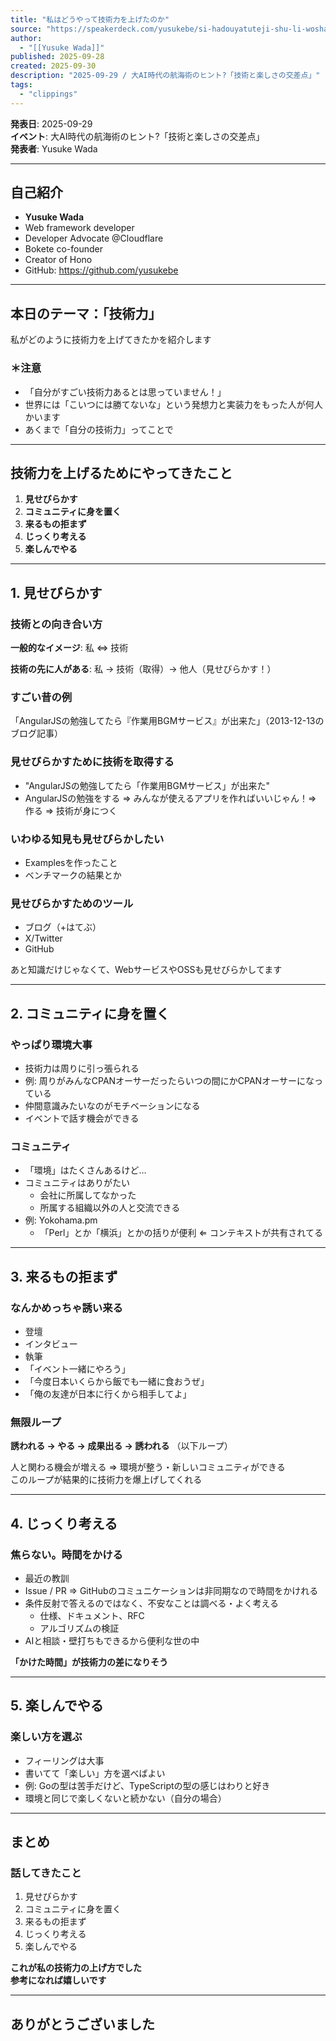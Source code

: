 ```yaml
---
title: "私はどうやって技術力を上げたのか"
source: "https://speakerdeck.com/yusukebe/si-hadouyatuteji-shu-li-woshang-getanoka"
author:
  - "[[Yusuke Wada]]"
published: 2025-09-28
created: 2025-09-30
description: "2025-09-29 / 大AI時代の航海術のヒント?「技術と楽しさの交差点」"
tags:
  - "clippings"
---
```



**発表日**: 2025-09-29  
**イベント**: 大AI時代の航海術のヒント?「技術と楽しさの交差点」  
**発表者**: Yusuke Wada

---

## 自己紹介

- **Yusuke Wada**
- Web framework developer
- Developer Advocate @Cloudflare
- Bokete co-founder
- Creator of Hono
- GitHub: <https://github.com/yusukebe>

---

## 本日のテーマ：「技術力」

私がどのように技術力を上げてきたかを紹介します

### ＊注意

- 「自分がすごい技術力あるとは思っていません！」
- 世界には「こいつには勝てないな」という発想力と実装力をもった人が何人かいます
- あくまで「自分の技術力」ってことで

---

## 技術力を上げるためにやってきたこと

1. **見せびらかす**
2. **コミュニティに身を置く**
3. **来るもの拒まず**
4. **じっくり考える**
5. **楽しんでやる**

---

## 1. 見せびらかす

### 技術との向き合い方

**一般的なイメージ**: 私 ⇔ 技術

**技術の先に人がある**: 私 → 技術（取得）→ 他人（見せびらかす！）

### すごい昔の例

「AngularJSの勉強してたら『作業用BGMサービス』が出来た」（2013-12-13のブログ記事）

### 見せびらかすために技術を取得する

- "AngularJSの勉強してたら「作業用BGMサービス」が出来た"
- AngularJSの勉強をする ⇒ みんなが使えるアプリを作ればいいじゃん！⇒ 作る ⇒ 技術が身につく

### いわゆる知見も見せびらかしたい

- Examplesを作ったこと
- ベンチマークの結果とか

### 見せびらかすためのツール

- ブログ（+はてぶ）
- X/Twitter
- GitHub

あと知識だけじゃなくて、WebサービスやOSSも見せびらかしてます

---

## 2. コミュニティに身を置く

### やっぱり環境大事

- 技術力は周りに引っ張られる
- 例: 周りがみんなCPANオーサーだったらいつの間にかCPANオーサーになっている
- 仲間意識みたいなのがモチベーションになる
- イベントで話す機会ができる

### コミュニティ

- 「環境」はたくさんあるけど…
- コミュニティはありがたい
  - 会社に所属してなかった
  - 所属する組織以外の人と交流できる
- 例: Yokohama.pm
  - 「Perl」とか「横浜」とかの括りが便利 ⇐ コンテキストが共有されてる

---

## 3. 来るもの拒まず

### なんかめっちゃ誘い来る

- 登壇
- インタビュー
- 執筆
- 「イベント一緒にやろう」
- 「今度日本いくらから飯でも一緒に食おうぜ」
- 「俺の友達が日本に行くから相手してよ」

### 無限ループ

**誘われる → やる → 成果出る → 誘われる** （以下ループ）

人と関わる機会が増える ⇒ 環境が整う・新しいコミュニティができる  
このループが結果的に技術力を爆上げしてくれる

---

## 4. じっくり考える

### 焦らない。時間をかける

- 最近の教訓
- Issue / PR ⇒ GitHubのコミュニケーションは非同期なので時間をかけれる
- 条件反射で答えるのではなく、不安なことは調べる・よく考える
  - 仕様、ドキュメント、RFC
  - アルゴリズムの検証
- AIと相談・壁打ちもできるから便利な世の中

**「かけた時間」が技術力の差になりそう**

---

## 5. 楽しんでやる

### 楽しい方を選ぶ

- フィーリングは大事
- 書いてて「楽しい」方を選べばよい
- 例: Goの型は苦手だけど、TypeScriptの型の感じはわりと好き
- 環境と同じで楽しくないと続かない（自分の場合）

---

## まとめ

### 話してきたこと

1. 見せびらかす
2. コミュニティに身を置く
3. 来るもの拒まず
4. じっくり考える
5. 楽しんでやる

**これが私の技術力の上げ方でした  
参考になれば嬉しいです**

---

## ありがとうございました
